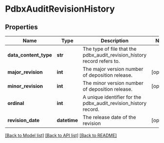 # PdbxAuditRevisionHistory

## Properties
Name | Type | Description | Notes
------------ | ------------- | ------------- | -------------
**data_content_type** | **str** | The type of file that the pdbx_audit_revision_history record refers to. | 
**major_revision** | **int** | The major version number of deposition release. | [optional] 
**minor_revision** | **int** | The minor version number of deposition release. | [optional] 
**ordinal** | **int** | A unique identifier for the pdbx_audit_revision_history record. | 
**revision_date** | **datetime** | The release date of the revision | [optional] 

[[Back to Model list]](../README.md#documentation-for-models) [[Back to API list]](../README.md#documentation-for-api-endpoints) [[Back to README]](../README.md)

